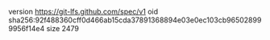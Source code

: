 version https://git-lfs.github.com/spec/v1
oid sha256:92f488360cff0d466ab15cda37891368894e03e0ec103cb965028999956f14e4
size 2479
